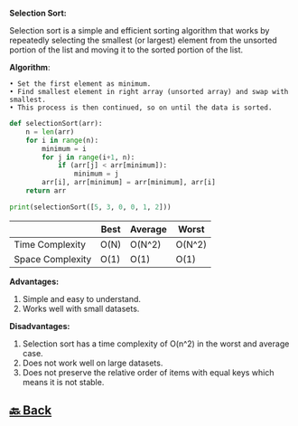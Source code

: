 **Selection Sort:**

Selection sort is a simple and efficient sorting algorithm that works by repeatedly selecting the smallest (or largest) element from the unsorted portion of the list and moving it to the sorted portion of the list.

**Algorithm**:

    • Set the first element as minimum.
    • Find smallest element in right array (unsorted array) and swap with smallest.
    • This process is then continued, so on until the data is sorted.

```python
def selectionSort(arr):
    n = len(arr)
    for i in range(n):
        minimum = i
        for j in range(i+1, n):
            if (arr[j] < arr[minimum]):
                minimum = j
        arr[i], arr[minimum] = arr[minimum], arr[i]
    return arr

print(selectionSort([5, 3, 0, 0, 1, 2]))
```

|                  | Best | Average | Worst  |
| ---------------- | ---- | ------- | ------ |
| Time Complexity  | O(N) | O(N^2)  | O(N^2) |
| Space Complexity | O(1) | O(1)    | O(1)   |

**Advantages:**

1. Simple and easy to understand.</br>
2. Works well with small datasets.</br>

**Disadvantages:**

1. Selection sort has a time complexity of O(n^2) in the worst and average case.</br>
2. Does not work well on large datasets.</br>
3. Does not preserve the relative order of items with equal keys which means it is not stable.</br>

<h2><a href="https://github.com/sanjay9616/data-structure-and-alogrithms/blob/master/Sorting/README.md"> 🔙 Back</a></h2>